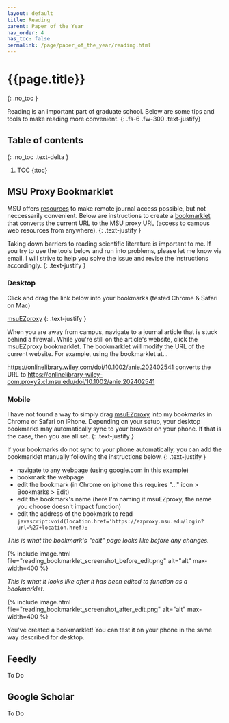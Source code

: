 ```yaml
---
layout: default
title: Reading
parent: Paper of the Year
nav_order: 4
has_toc: false
permalink: /page/paper_of_the_year/reading.html
---
```


# {{page.title}}
{: .no_toc }

Reading is an important part of graduate school. Below are some tips and tools to make reading more convenient.
{: .fs-6 .fw-300 .text-justify}



## Table of contents
{: .no_toc .text-delta }

1. TOC
{:toc}


## MSU Proxy Bookmarklet
MSU offers [resources](https://libguides.lib.msu.edu/c.php?g=917727&p=6614013) to make remote journal access possible, but not neccessarily convenient. Below are instructions to create a [bookmarklet](https://en.wikipedia.org/wiki/Bookmarklet) that converts the current URL to the MSU proxy URL (access to campus web resources from anywhere). 
{: .text-justify }

Taking down barriers to reading scientific literature is important to me. If you try to use the tools below and run into problems, please let me know via email. I will strive to help you solve the issue and revise the instructions accordingly.
{: .text-justify }


### Desktop

Click and drag the link below into your bookmarks (tested Chrome & Safari on Mac)

[msuEZproxy](javascript:void(location.href='https://ezproxy.msu.edu/login?url=%27+location.href);)
{: .text-justify }

When you are away from campus, navigate to a journal article that is stuck behind a firewall. While you're still on the article's website, click the msuEZproxy bookmarklet. The bookmarklet will modify the URL of the current website. For example, using the bookmarklet at... 

https://onlinelibrary.wiley.com/doi/10.1002/anie.202402541
converts the URL to
https://onlinelibrary-wiley-com.proxy2.cl.msu.edu/doi/10.1002/anie.202402541

### Mobile

I have not found a way to simply drag [msuEZproxy](javascript:void(location.href='https://ezproxy.msu.edu/login?url=%27+location.href);) into my bookmarks in Chrome or Safari on iPhone. Depending on your setup, your desktop bookmarks may automatically sync to your browser on your phone. If that is the case, then you are all set.
{: .text-justify }

If your bookmarks do not sync to your phone automatically, you can add the bookmarklet manually following the instructions below.
{: .text-justify }

- navigate to any webpage (using google.com in this example)
- bookmark the webpage
- edit the bookmark (in Chrome on iphone this requires "..." icon > Bookmarks > Edit)
- edit the bookmark's name (here I'm naming it msuEZproxy, the name you choose doesn't impact function)
- edit the address of the bookmark to read `javascript:void(location.href='https://ezproxy.msu.edu/login?url=%27+location.href);`

*This is what the bookmark's "edit" page looks like before any changes.*

{% include image.html file="reading_bookmarklet_screenshot_before_edit.png" alt="alt" max-width=400 %}


*This is what it looks like after it has been edited to function as a bookmarklet.*

{% include image.html file="reading_bookmarklet_screenshot_after_edit.png" alt="alt" max-width=400 %}


You've created a bookmarklet! You can test it on your phone in the same way described for desktop.


## Feedly
To Do

## Google Scholar
To Do


